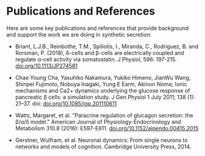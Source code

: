 # Publications and References

Here are some key publications and references that provide background and support the work we are doing in synthetic secretion.

- Briant, L.J.B., Reinbothe, T.M., Spiliotis, I., Miranda, C., Rodriguez, B. and Rorsman, P. (2018), δ-cells and β-cells are electrically coupled and regulate α-cell activity via somatostatin. J Physiol, 596: 197-215. [doi.org/10.1113/JP274581](https://doi.org/10.1113/JP274581)

- Chae Young Cha, Yasuhiko Nakamura, Yukiko Himeno, JianWu Wang, Shinpei Fujimoto, Nobuya Inagaki, Yung E Earm, Akinori Noma; Ionic mechanisms and Ca2+ dynamics underlying the glucose response of pancreatic β cells: a simulation study. J Gen Physiol 1 July 2011; 138 (1): 21–37. doi: [doi.org/10.1085/jgp.201110611](https://doi.org/10.1085/jgp.201110611)

- Watts, Margaret, et al. "Paracrine regulation of glucagon secretion: the β/α/δ model." American Journal of Physiology-Endocrinology and Metabolism 310.8 (2016): E597-E611. [doi.org/10.1152/ajpendo.00415.2015](https://doi.org/10.1152/ajpendo.00415.2015)

- Gerstner, Wulfram, et al. Neuronal dynamics: From single neurons to networks and models of cognition. Cambridge University Press, 2014. 